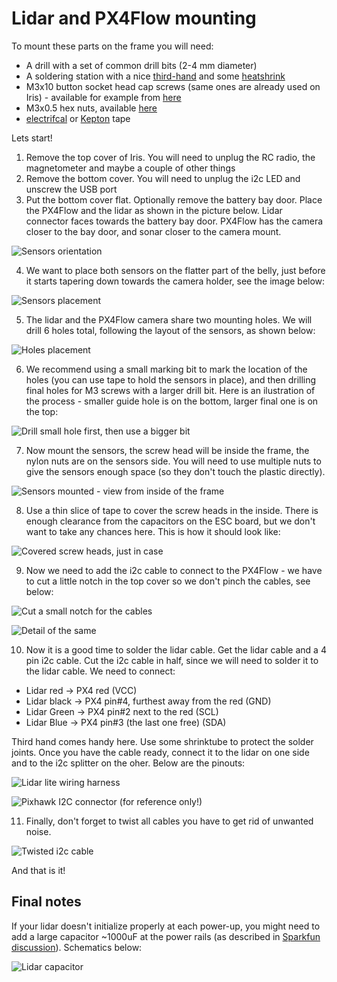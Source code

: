 # Lidar and PX4Flow mounting
To mount these parts on the frame you will need:

* A drill with a set of common drill bits (2-4 mm diameter)
* A soldering station with a nice [third-hand](https://www.amazon.com/Hobby-Creek-Helping-Hands-Soldering/dp/B010C504NK%3FSubscriptionId%3DAKIAILSHYYTFIVPWUY6Q%26tag%3Dduckduckgo-d-20%26linkCode%3Dxm2%26camp%3D2025%26creative%3D165953%26creativeASIN%3DB010C504NK) and some [heatshrink](https://www.amazon.com/URBEST-530-Pcs-Shrink-Sleeving/dp/B01M8OQ2RZ/ref=sr_1_3?ie=UTF8&qid=1481670660&sr=8-3&keywords=heat+shrink)
* M3x10 button socket head cap screws (same ones are already used on Iris) - available for example from [here](http://www.screwsandmore.de/en/HEXAGON-SOCKET-SCREWS/Button-head-ISO-7380/ISO-7380-stainless-steel-A2/ISO-7380-A2-M3/ISO-7380-A2-M3X10/)
* M3x0.5 hex nuts, available [here](https://www.walmart.com/ip/100pcs-Metric-M3x0.5mm-Nylon-Hexagon-Fastener-Hex-Full-Nuts-White/48414138?wmlspartner=wlpa&selectedSellerId=571&adid=22222222227035899815&wl0=&wl1=g&wl2=c&wl3=76434503434&wl4=pla-177519399394&wl5=9061078&wl6=&wl7=&wl8=&wl9=pla&wl10=111838760&wl11=online&wl12=48414138&wl13=&veh=sem)
* [electrifcal](https://www.amazon.com/Electrical-Tape-several-colors-Black/dp/B003ZWN5ZM%3Fpsc%3D1%26SubscriptionId%3DAKIAILSHYYTFIVPWUY6Q%26tag%3Dduckduckgo-d-20%26linkCode%3Dxm2%26camp%3D2025%26creative%3D165953%26creativeASIN%3DB003ZWN5ZM) or [Kepton](https://www.amazon.com/Mil-Kapton-Tape-Polyimide-Yds/dp/B006ZFQNT6%3FSubscriptionId%3DAKIAILSHYYTFIVPWUY6Q%26tag%3Dduckduckgo-d-20%26linkCode%3Dxm2%26camp%3D2025%26creative%3D165953%26creativeASIN%3DB006ZFQNT6) tape

Lets start!

1. Remove the top cover of Iris. You will need to unplug the RC radio, the magnetometer and maybe a couple of other things
2. Remove the bottom cover. You will need to unplug the i2c LED and unscrew the USB port
3. Put the bottom cover flat. Optionally remove the battery bay door. Place the PX4Flow and the lidar as shown in the picture below. Lidar connector faces towards the battery bay door. PX4Flow has the camera closer to the bay door, and sonar closer to the camera mount.

![Sensors orientation](../images/3-orientation.JPG)

4. We want to place both sensors on the flatter part of the belly, just before it starts tapering down towards the camera holder, see the image below:

![Sensors placement](../images/4-position.JPG)

5. The lidar and the PX4Flow camera share two mounting holes. We will drill 6 holes total, following the layout of the sensors, as shown below:

![Holes placement](../images/2-holes.JPG)

6. We recommend using a small marking bit to mark the location of the holes (you can use tape to hold the sensors in place), and then drilling final holes for M3 screws with a larger drill bit. Here is an ilustration of the process - smaller guide hole is on the bottom, larger final one is on the top:

![Drill small hole first, then use a bigger bit](../images/1-iris.JPG)

7. Now mount the sensors, the screw head will be inside the frame, the nylon nuts are on the sensors side. You will need to use multiple nuts to give the sensors enough space (so they don't touch the plastic directly). 

![Sensors mounted - view from inside of the frame](../images/7-inside.JPG)

8. Use a thin slice of tape to cover the screw heads in the inside. There is enough clearance from the capacitors on the ESC board, but we don't want to take any chances here. This is how it should look like:

![Covered screw heads, just in case](../images/8-tape.JPG)

9. Now we need to add the i2c cable to connect to the PX4Flow - we have to cut a little notch in the top cover so we don't pinch the cables, see below:

![Cut a small notch for the cables](../images/9-cutoff.JPG)

![Detail of the same](../images/10-cutoffdetail.JPG)
 
10. Now it is a good time to solder the lidar cable. Get the lidar cable and a 4 pin i2c cable. Cut the i2c cable in half, since we will need to solder it to the lidar cable. We need to connect:
  - Lidar red -> PX4 red (VCC)
  - Lidar black -> PX4 pin#4, furthest away from the red (GND)
  - Lidar Green -> PX4 pin#2 next to the red (SCL)
  - Lidar Blue -> PX4 pin#3 (the last one free) (SDA)

Third hand comes handy here. Use some shrinktube to protect the solder joints. Once you have the cable ready, connect it to the lidar on one side and to the i2c splitter on the oher. Below are the pinouts:

![Lidar lite wiring harness](../images/lidar-wire.png)

![Pixhawk I2C connector (for reference only!)](../images/i2c.png)

11. Finally, don't forget to twist all cables you have to get rid of unwanted noise. 

![Twisted i2c cable](../images/11-twistedcable.JPG)


And that is it! 

## Final notes

If your lidar doesn't initialize properly at each power-up, you might need to add a large capacitor ~1000uF at the power rails (as described in [Sparkfun discussion][lidar_cap]). Schematics below:

![Lidar capacitor](../images/lidar_cap.png)


[lidar_cap]: https://www.sparkfun.com/products/14032


